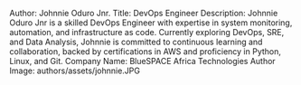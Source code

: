 Author: Johnnie Oduro Jnr.
Title: DevOps Engineer
Description: Johnnie Oduro Jnr is a skilled DevOps Engineer with expertise in system monitoring, automation, and infrastructure as code. Currently exploring DevOps, SRE, and Data Analysis, Johnnie is committed to continuous learning and collaboration, backed by certifications in AWS and proficiency in Python, Linux, and Git.
Company Name: BlueSPACE Africa Technologies
Author Image: authors/assets/johnnie.JPG
